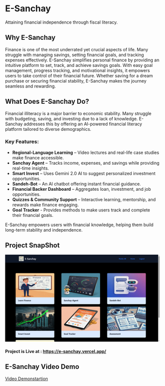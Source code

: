 # E-Sanchay

Attaining financial independence through fiscal literacy.

## Why E-Sanchay
Finance is one of the most underrated yet crucial aspects of life. Many struggle with managing savings, setting financial goals, and tracking expenses effectively. E-Sanchay simplifies personal finance by providing an intuitive platform to set, track, and achieve savings goals. With easy goal management, progress tracking, and motivational insights, it empowers users to take control of their financial future. Whether saving for a dream purchase or securing financial stability, E-Sanchay makes the journey seamless and rewarding.

## What Does E-Sanchay Do?

Financial illiteracy is a major barrier to economic stability. Many struggle with budgeting, saving, and investing due to a lack of knowledge. E-Sanchay addresses this by offering an AI-powered financial literacy platform tailored to diverse demographics.

### Key Features:

- **Regional-Language Learning** – Video lectures and real-life case studies make finance accessible.
- **Sanchay Agent** – Tracks income, expenses, and savings while providing real-time insights.
- **Smart Invest** – Uses Gemini 2.0 AI to suggest personalized investment opportunities.
- **Sandeh-Bot** – An AI chatbot offering instant financial guidance.
- **Financial Backer Dashboard** – Aggregates loan, investment, and job opportunities.
- **Quizzes & Community Support** – Interactive learning, mentorship, and rewards make finance engaging.
- **Goal Tracker** - Provides methods to make users track and complete their financial goals.

E-Sanchay empowers users with financial knowledge, helping them build long-term stability and independence.

## Project SnapShot
![alt text](<Screenshot (7).png>)

#### Project is Live at : https://e-sanchay.vercel.app/

## E-Sanchay Video Demo

[Video Demonstartion](https://youtu.be/CubHoNJhE9Y)
